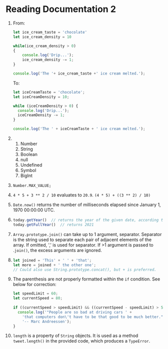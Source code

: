 # Reading Documentation 2

1. From: 
   ```javascript
   let ice_cream_taste = 'chocolate'
   let ice_cream_density = 10
   
   while(ice_cream_density > 0)
   {
       console.log('Drip...');
       ice_cream_density -= 1;
   }
   
   console.log('The '+ ice_cream_taste +' ice cream melted.');
   ```
   To:
   ```javascript
   let iceCreamTaste = 'chocolate';
   let iceCreamDensity = 10;
   
   while (iceCreamDensity > 0) {
     console.log('Drip...');
     iceCreamDensity -= 1;
   }
   
   console.log('The ' + iceCreamTaste + ' ice cream melted.');
   ```

2. 1. Number
   2. String
   3. Boolean
   4. null
   5. Undefined
   6. Symbol
   7. BigInt

3. `Number.MAX_VALUE;`

4. `4 * 5 + 3 ** 2 / 10` evaluates to `20.9`. `(4 * 5) + ((3 ** 2) / 10)`

5. `Date.now()` returns the number of milliseconds elapsed since January 1, 1970 00:00:00 UTC.

6. ```javascript
   today.getYear()  // returns the year of the given date, according to local time, minus 1900 (121 for 2021), function is deprecated.
   today.getFullYear()  // returns 2021
   ```

7. `Array.prototype.join()` can take up to 1 argument, separator. Separator is the string used to separate each pair of adjacent elements of the array. If omitted, ',' is used for separator. If >1 argument is passed to .`join()`, the excess arguments are ignored.

8. ```javascript
   let joined = 'This' + ' ' + 'that';
   let more = joined + ' the other one';
   // Could also use String.prototype.concat(), but + is preferred.
   ```

9. The parenthesis are not properly formatted within the `if` condition. See below for correction:
   ```javascript
   let speedLimit = 60;
   let currentSpeed = 80;
 
   if ((currentSpeed > speedLimit) && ((currentSpeed - speedLimit) > 5)) {
     console.log('"People are so bad at driving cars ' +
       'that computers don\'t have to be that good to be much better." ' +
       '-- Marc Andreessen');
   }

10. `length` is a property of `String` objects. It is used as a method `tweet.length()` in the provided code, which produces a `TypeError`.